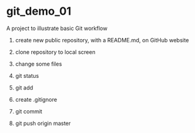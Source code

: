 # git_demo_01

A project to illustrate basic Git workflow


1. create new public repository, with a README.md, on GitHub website

1. clone repository to local screen

1. change some files

1. git status

1. git add

1. create .gitignore

1. git commit

1. git push origin master